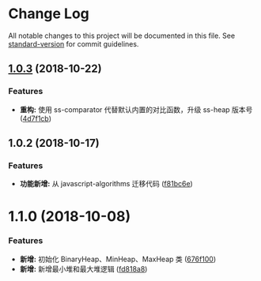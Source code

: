 # Change Log

All notable changes to this project will be documented in this file. See [standard-version](https://github.com/conventional-changelog/standard-version) for commit guidelines.

<a name="1.0.3"></a>
## [1.0.3](https://github.com/boycgit/ss-priority-queue/compare/v1.0.2...v1.0.3) (2018-10-22)


### Features

* **重构:** 使用 ss-comparator 代替默认内置的对比函数，升级 ss-heap 版本号 ([4d7f1cb](https://github.com/boycgit/ss-priority-queue/commit/4d7f1cb))



<a name="1.0.2"></a>
## 1.0.2 (2018-10-17)


### Features

* **功能新增:** 从 javascript-algorithms 迁移代码 ([f81bc6e](https://github.com/boycgit/ss-priority-queue/commit/f81bc6e))



<a name="1.1.0"></a>
# 1.1.0 (2018-10-08)


### Features

* **新增:** 初始化 BinaryHeap、MinHeap、MaxHeap 类 ([676f100](https://github.com/boycgit/ss-priority-queue/commit/676f100))
* **新增:** 新增最小堆和最大堆逻辑 ([fd818a8](https://github.com/boycgit/ss-priority-queue/commit/fd818a8))
